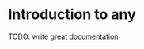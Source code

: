 # Introduction to any

TODO: write [great documentation](http://jacobian.org/writing/what-to-write/)
